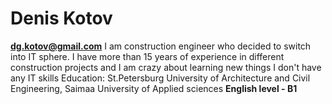 # Denis Kotov
**dg.kotov@gmail.com**
I am construction engineer who decided to switch into IT sphere. I have more than 15 years of experience in different construction projects and I am crazy about learning new things
I don't have any IT skills
Education: St.Petersburg University of Architecture and Civil Engineering, Saimaa University of Applied sciences 
__English level - B1__
